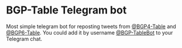 # BGP-Table Telegram bot
Most simple telegram bot for reposting tweets from [@BGP4-Table](https://twitter.com/bgp4_table) and [@BGP6-Table](https://twitter.com/bgp6_table).
You could add it by username [@BGP-TableBot](https://t.me/bgp_table_bot) to your Telegram chat.
